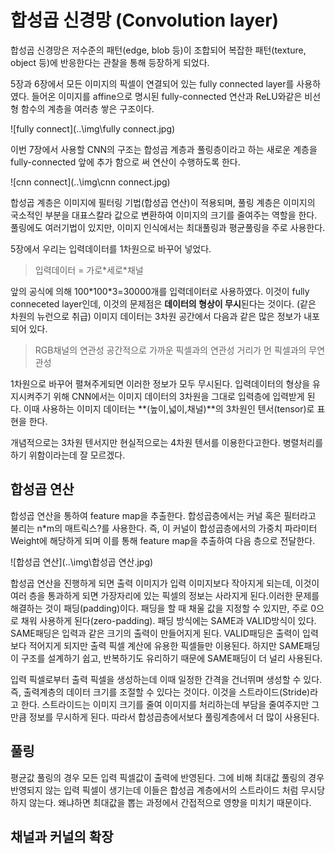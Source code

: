 # 합성곱 신경망 (Convolution layer)

합성곱 신경망은 저수준의 패턴(edge, blob 등)이 조합되어 복잡한 패턴(texture, object 등)에 반응한다는 관찰을 통해 등장하게 되었다.

5장과 6장에서 모든 이미지의 픽셀이 연결되어 있는 fully connected layer를 사용하였다.
들어온 이미지를 affine으로 명시된 fully-connected 연산과 ReLU와같은 비선형 함수의 계층을 여러층 쌓은 구조이다.

![fully connect](..\img\fully connect.jpg)

이번 7장에서 사용할 CNN의 구조는 합성곱 계층과 풀링층이라고 하는 새로운 계층을 fully-connected 앞에 추가 함으로 써 연산이 수행하도록 한다.

![cnn connect](..\img\cnn connect.jpg)

합성곱 계층은 이미지에 필터링 기법(합성곱 연산)이 적용되며, 풀링 계층은 이미지의 국소적인 부분을 대표스칼라 값으로 변환하여 이미지의 크기를 줄여주는 역할을 한다. 풀링에도 여러기법이 있지만, 이미지 인식에서는 최대풀링과 평균풀링을 주로 사용한다.



5장에서 우리는 입력데이터를 1차원으로 바꾸어 넣었다. 

> 입력데이터 = 가로\*세로\*채널 

앞의 공식에 의해 100\*100\*3=30000개를 입력데이터로 사용하였다. 이것이 fully conneceted layer인데, 이것의 문제점은 **데이터의 형상이 무시**된다는 것이다. (같은 차원의 뉴런으로 취급)
이미지 데이터는 3차원 공간에서 다음과 같은 많은 정보가 내포되어 있다.

> RGB채널의 연관성
> 공간적으로 가까운 픽셀과의 연관성
> 거리가 먼 픽셀과의 무연관성

1차원으로 바꾸어 펼쳐주게되면 이러한 정보가 모두 무시된다.
입력데이터의 형상을 유지시켜주기 위해 CNN에서는 이미지 데이터의 3차원을 그대로 입력층에 입력받게 된다.
이때 사용하는 이미지 데이터는 **(높이,넓이,채널)**의 3차원인 텐서(tensor)로 표현을 한다.

개념적으로는 3차원 텐서지만 현실적으로는 4차원 텐서를 이용한다고한다. 병렬처리를 하기 위함이라는데 잘 모르겠다.



## 합성곱 연산

합성곱 연산을 통하여 feature map을 추출한다.
합성곱층에서는 커널 혹은 필터라고 불리는 n\*m의 매트릭스?를 사용한다.
즉, 이 커널이 합성곱층에서의 가중치 파라미터 Weight에 해당하게 되며 이를 통해 feature map을 추출하여 다음 층으로 전달한다.

![합성곱 연산](..\img\합성곱 연산.jpg)

합성곱 연산을 진행하게 되면 출력 이미지가 입력 이미지보다 작아지게 되는데, 이것이 여러 층을 통과하게 되면 가장자리에 있는 픽셀의 정보는 사라지게 된다.이러한 문제를 해결하는 것이 패딩(padding)이다.
패딩을 할 때 채울 값을 지정할 수 있지만, 주로 0으로 채워 사용하게 된다(zero-padding).
패딩 방식에는 SAME과 VALID방식이 있다.
SAME패딩은 입력과 같은 크기의 출력이 만들어지게 된다.
VALID패딩은 출력이 입력보다 적어지게 되지만 출력 픽셀 계산에 유용한 픽셀들만 이용된다. 하지만 SAME패딩이 구조를 설계하기 쉽고, 반복하기도 유리하기 때문에 SAME패딩이 더 널리 사용된다.

입력 픽셀로부터 출력 픽셀을 생성하는데 이때 일정한 간격을 건너뛰며 생성할 수 있다. 즉, 출력계층의 데이터 크기를 조절할 수 있다는 것이다. 이것을 스트라이드(Stride)라고 한다.
스트라이드는 이미지 크기를 줄여 이미지를 처리하는데 부담을 줄여주지만 그만큼 정보를 무시하게 된다. 따라서 합성곱층에서보다 풀링계층에서 더 많이 사용된다.

## 풀링

평균값 풀링의 경우 모든 입력 픽셀값이 출력에 반영된다. 그에 비해 최대값 풀링의 경우 반영되지 않는 입력 픽셀이 생기는데 이들은 합성곱 계층에서의 스트라이드 처럼 무시당하지 않는다. 왜냐하면 최대값을 뽑는 과정에서 간접적으로 영향을 미치기 때문이다.

## 채널과 커널의 확장

